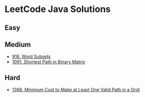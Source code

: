 # LeetCode Java Solutions

## Easy

## Medium
- [916. Word Subsets](src/main/java/medium/p916/wordsubsets/Solution.md)
- [1091. Shortest Path in Binary Matrix](src/main/java/medium/p1091/shortestPathBinaryMatrix/Solution.md)

## Hard
- [1368. Minimum Cost to Make at Least One Valid Path in a Grid](src/main/java/hard/p1368/Solution.md) 